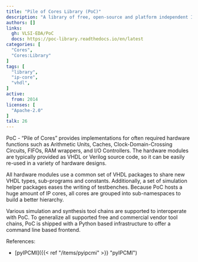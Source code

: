 ```yaml
---
title: "Pile of Cores Library (PoC)"
description: "A library of free, open-source and platform independent IP cores"
authors: []
links:
  gh: VLSI-EDA/PoC
  docs: https://poc-library.readthedocs.io/en/latest
categories: [
  "Cores",
  "Cores:Library"
]
tags: [
  "library",
  "ip-core",
  "vhdl",
]
active:
  from: 2014
licenses: [
  "Apache-2.0"
]
talk: 26
---
```


PoC - “Pile of Cores” provides implementations for often required hardware
functions such as Arithmetic Units, Caches, Clock-Domain-Crossing Circuits,
FIFOs, RAM wrappers, and I/O Controllers. The hardware modules are typically
provided as VHDL or Verilog source code, so it can be easily re-used in a
variety of hardware designs.

All hardware modules use a common set of VHDL packages to share new VHDL types,
sub-programs and constants. Additionally, a set of simulation helper packages
eases the writing of testbenches. Because PoC hosts a huge amount of IP cores,
all cores are grouped into sub-namespaces to build a better hierarchy.

Various simulation and synthesis tool chains are supported to interoperate with
PoC. To generalize all supported free and commercial vendor tool chains, PoC is
shipped with a Python based infrastructure to offer a command line based
frontend.

References:

- [pyIPCMI]({{< ref "/items/pyipcmi" >}} "pyIPCMI")
